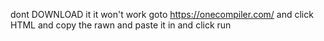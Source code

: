 dont DOWNLOAD it it won't work goto https://onecompiler.com/ and click HTML and copy the rawn and paste it in and click run
